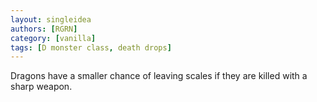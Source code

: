 ```yaml
---
layout: singleidea
authors: [RGRN]
category: [vanilla]
tags: [D monster class, death drops]
---
```

Dragons have a smaller chance of leaving scales if they are killed with a sharp weapon.
